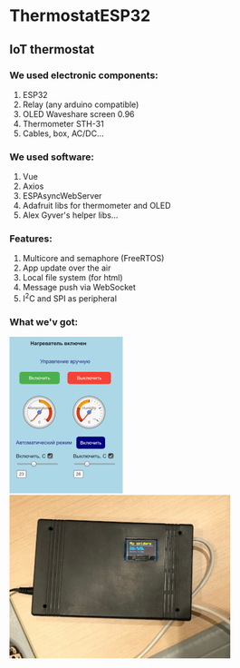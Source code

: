 # ThermostatESP32

## IoT thermostat 

### We used electronic components:
<ol>
  <li>ESP32</li>
  <li>Relay (any arduino compatible)</li>
  <li>OLED Waveshare screen 0.96</li>
  <li>Thermometer STH-31</li>
  <li>Cables, box, AC/DC...</li>
</ol>

### We used software:
<ol>
  <li>Vue</li>
  <li>Axios</li>
  <li>ESPAsyncWebServer</li>
  <li>Adafruit libs for thermometer and OLED</li>
  <li>Alex Gyver's helper libs...</li>
</ol>

### Features:
<ol>
  <li>Multicore and semaphore (FreeRTOS)</li>
  <li>App update over the air</li>
  <li>Local file system (for html)</li>
  <li>Message push via WebSocket</li>
  <li>I<sup>2</sup>C and SPI as peripheral</li>
</ol>


### What we'v got:
<p align="left">
  <img src="assets/image1.jpg" width="200" title="Smartphone screen">
  <img src="assets/image3.jpg" width="390" title="IoT in a box">
</p>
